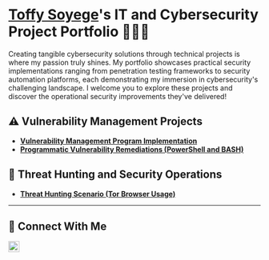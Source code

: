 # <a href="https://www.linkedin.com/in/toffysoyege">Toffy Soyege</a>'s IT and Cybersecurity Project Portfolio 👨🏿‍💻

Creating tangible cybersecurity solutions through technical projects is where my passion truly shines. My portfolio showcases practical security implementations ranging from penetration testing frameworks to security automation platforms, each demonstrating my immersion in cybersecurity's challenging landscape. I welcome you to explore these projects and discover the operational security improvements they've delivered!


## ⚠️ Vulnerability Management Projects

- **[Vulnerability Management Program Implementation](https://github.com/toffysoyege/vulnerability-management-prog)**
- **[Programmatic Vulnerability Remediations (PowerShell and BASH)](https://github.com/toffysoyege/Programmatic-Vulnerability-Remediations/tree/main)**

## 🚨 Threat Hunting and Security Operations

- **[Threat Hunting Scenario (Tor Browser Usage)](https://github.com/toffysoyege/threat-hunting-scenario-tor/tree/main)** 

<hr/>

## 🔗 Connect With Me

[<img align="left" alt="___________ | LinkedIn" width="22px" src="https://cdn.jsdelivr.net/npm/simple-icons@v3/icons/linkedin.svg" />][linkedin]

[linkedin]: https://linkedin.com/in/toffysoyege/

<!--
<img width="35" alt="image" src="https://github.com/user-attachments/assets/2f41c7cd-5ea8-4475-b451-a37161b6c3fb"> 
<img width="35" alt="image" src="https://github.com/user-attachments/assets/77649969-9910-4994-8b96-74a116cfb2a8">
-->
